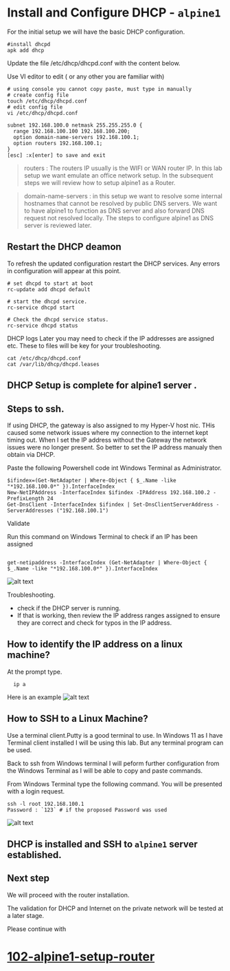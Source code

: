 # Install and Configure DHCP - `alpine1`

For the initial setup we will have the basic DHCP configuration.

```
#install dhcpd
apk add dhcp
```

Update the file /etc/dhcp/dhcpd.conf with the content below.

Use VI editor to edit ( or any other you are familiar with)
```
# using console you cannot copy paste, must type in manually
# create config file 
touch /etc/dhcp/dhcpd.conf
# edit config file
vi /etc/dhcp/dhcpd.conf

subnet 192.168.100.0 netmask 255.255.255.0 {
  range 192.168.100.100 192.168.100.200;
  option domain-name-servers 192.168.100.1;
  option routers 192.168.100.1;
}
[esc] :x[enter] to save and exit
```
> routers : The routers IP usually is the WIFI or WAN router IP. In this lab setup we want emulate an office network setup.
> In the subsequent steps we will review how to setup alpine1 as a Router.

> domain-name-servers : in this setup we want to resolve some internal hostnames  that cannot be resolved by public DNS servers.
> We want to have alpine1 to function as DNS server and also forward DNS request not resolved locally.
> The steps to configure alpine1 as DNS server is reviewed later.

## Restart the DHCP deamon
To refresh the updated configuration restart the DHCP services.
Any errors in configuration will appear at this point.
```
# set dhcpd to start at boot
rc-update add dhcpd default

# start the dhcpd service.
rc-service dhcpd start

# Check the dhcpd service status.
rc-service dhcpd status

```
DHCP logs
Later you may need to check if the IP addresses are assigned etc.
These to files will be key for your troubleshooting.
```
cat /etc/dhcp/dhcpd.conf
cat /var/lib/dhcp/dhcpd.leases
```

## DHCP Setup is complete  for alpine1 server .

## Steps to ssh.

If using DHCP, the gateway is also assigned to my Hyper-V host nic.
THis caused some network issues where my connection to the internet kept timing out. When I set the IP address without the Gateway the network issues were no longer present. 
So better to set the IP address manualy then obtain via DHCP.

Paste the following Powershell code int Windows Terminal as Administrator.

```
$ifindex=(Get-NetAdapter | Where-Object { $_.Name -like "*192.168.100.0*" }).InterfaceIndex
New-NetIPAddress -InterfaceIndex $ifindex -IPAddress 192.168.100.2 -PrefixLength 24
Get-DnsClient -InterfaceIndex $ifindex | Set-DnsClientServerAddress -ServerAddresses ("192.168.100.1")

```
Validate

Run this command on Windows Terminal to check if an IP has been assigned
```

get-netipaddress -InterfaceIndex (Get-NetAdapter | Where-Object { $_.Name -like "*192.168.100.0*" }).InterfaceIndex
```
![alt text](./screenshots/Alpine1-screenshots/WindowsTerminal_checkIP.png)

Troubleshooting.
- check if the DHCP server is running.
- If that is working, then review the IP address ranges assigned to ensure they are correct and check for typos in the IP address.

## How to identify the IP address on a linux machine?
At the prompt type.
```
  ip a 
```
Here is an example 
![alt text](./screenshots/Alpine1-screenshots/alpine-get-ip-address.png)

## How to SSH to a Linux Machine?

Use a terminal client.Putty is a good terminal to use.
In Windows 11 as I have Terminal client installed I will be using this lab.
But any terminal program can be used.

 
Back to ssh from Windows terminal
I will peform further configuration from the Windows Terminal as I will be able to copy and paste commands.

From Windows Terminal type the following command. You will be presented with a login request.

```
ssh -l root 192.168.100.1
Password : `123` # if the proposed Password was used
```
![alt text](./screenshots/Alpine1-screenshots/WindowsTerminal_ssh-alpine1.png)


## DHCP is installed and SSH to `alpine1` server established.

## Next step

We will proceed with the router installation. 

The validation for DHCP and Internet on the private network will be tested at a later stage.

Please continue with 
# [102-alpine1-setup-router](./102-alpine1-setup-router.md)
